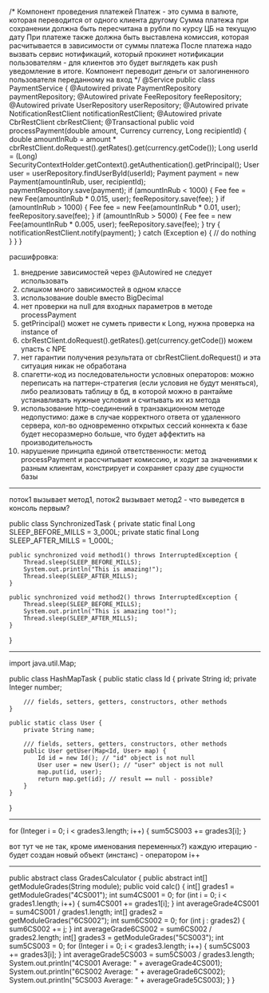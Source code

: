 /*
Компонент проведения платежей
Платеж - это сумма в валюте, которая переводится от одного клиента другому
Сумма платежа при сохранении должна быть пересчитана в рубли по курсу ЦБ на текущую дату
При платеже также должна быть выставлена комиссия, которая расчитывается в зависимости от суммы платежа
После платежа надо вызвать сервис нотификаций, который прокинет нотификации пользователям - для клиентов это будет выглядеть как push уведомление в итоге.
Компонент переводит деньги от залогиненного пользователя переданному на вход
 */
@Service
public class PaymentService {
    @Autowired
    private PaymentRepository paymentRepository;
    @Autowired
    private FeeRepository feeRepository;
    @Autowired
    private UserRepository userRepository;
    @Autowired
    private NotificationRestClient notificationRestClient;
    @Autowired
    private CbrRestClient cbrRestClient;
    @Transactional
    public void processPayment(double amount, Currency currency, Long recipientId) {
        double amountInRub = amount * cbrRestClient.doRequest().getRates().get(currency.getCode());
        Long userId = (Long) SecurityContextHolder.getContext().getAuthentication().getPrincipal();
        User user = userRepository.findUserById(userId);
        Payment payment = new Payment(amountInRub, user, recipientId);
        paymentRepository.save(payment);
        if (amountInRub < 1000) {
            Fee fee = new Fee(amountInRub * 0.015, user);
            feeRepository.save(fee);
        }
        if (amountInRub > 1000) {
            Fee fee = new Fee(amountInRub * 0.01, user);
            feeRepository.save(fee);
        }
        if (amountInRub > 5000) {
            Fee fee = new Fee(amountInRub * 0.005, user);
            feeRepository.save(fee);
        }
        try {
            notificationRestClient.notify(payment);
        } catch (Exception e) {
            // do nothing
        }
    }
}

расшифровка:
1. внедрение зависимостей через @Autowired не следует использовать
2. слишком много зависимостей в одном классе
3. использование double вместо BigDecimal
4. нет проверки на null для входных параметров в методе processPayment
5. getPrincipal() может не суметь привести к Long, нужна проверка на instance of
6. cbrRestClient.doRequest().getRates().get(currency.getCode()) можем упасть с NPE
7. нет гарантии получения результата от cbrRestClient.doRequest() и эта ситуация никак не обработана
8. спагетти-код из последовательности условных операторов: можно переписать на паттерн-стратегия (если условия не будут меняться), либо реализовать таблицу в бд, в которой можно в рантайме устанавливать нужные условия и считывать их из метода
9. использование http-соединений в транзакционном методе недопустимо: даже в случае корректного ответа от удаленного сервера, кол-во одновременно открытых сессий коннекта к базе будет несоразмерно больше, что будет аффектить на производительность
10. нарушение принципа единой ответственности: метод processPayment и рассчитывает комиссию, и ходит за значениями к разным клиентам, констрирует и сохраняет сразу две сущности базы



-------------------------------------------------------------

поток1 вызывает метод1, поток2 вызывает метод2 - что выведется в консоль первым?

public class SynchronizedTask {
    private static final Long SLEEP_BEFORE_MILLS = 3_000L;
    private static final Long SLEEP_AFTER_MILLS = 1_000L;

    public synchronized void method1() throws InterruptedException {
        Thread.sleep(SLEEP_BEFORE_MILLS);
        System.out.println("This is amazing!");
        Thread.sleep(SLEEP_AFTER_MILLS);
    }

    public synchronized void method2() throws InterruptedException {
        Thread.sleep(SLEEP_BEFORE_MILLS);
        System.out.println("This is amazing too!");
        Thread.sleep(SLEEP_AFTER_MILLS);
    }
}

-----------------------------------------------------------

import java.util.Map;

public class HashMapTask {
    public static class Id {
        private String id;
        private Integer number;

        /// fields, setters, getters, constructors, other methods
    }

    public static class User {
        private String name;

        /// fields, setters, getters, constructors, other methods
        public User getUser(Map<Id, User> map) {
            Id id = new Id(); // "id" object is not null
            User user = new User(); // "user" object is not null
            map.put(id, user);
            return map.get(id); // result == null - possible?
        }
    }
}

-----------------------------------------------------------

for (Integer i = 0; i < grades3.length; i++) {
            sum5CS003 += grades3[i];
}

вот тут че не так, кроме именования переменных?)
каждую итерацию - будет создан новый объект (инстанс) - оператором i++

-----------------------------------------------------------

public abstract class GradesCalculator {
    public abstract int[] getModuleGrades(String module);
    public void calc() {
        int[] grades1 = getModuleGrades("4CS001");
        int sum4CS001 = 0;
        for (int i = 0; i < grades1.length; i++) {
            sum4CS001 += grades1[i];
        }
        int averageGrade4CS001 = sum4CS001 / grades1.length;
        int[] grades2 = getModuleGrades("6CS002");
        int sum6CS002 = 0;
        for (int j : grades2) {
            sum6CS002 += j;
        }
        int averageGrade6CS002 = sum6CS002 / grades2.length;
        int[] grades3 = getModuleGrades("5CS003");
        int sum5CS003 = 0;
        for (Integer i = 0; i < grades3.length; i++) {
            sum5CS003 += grades3[i];
        }
        int averageGrade5CS003 = sum5CS003 / grades3.length;
        System.out.println("4CS001 Average: " + averageGrade4CS001);
        System.out.println("6CS002 Average: " + averageGrade6CS002);
        System.out.println("5CS003 Average: " + averageGrade5CS003);
    }
}

